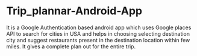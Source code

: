 # Trip_plannar-Android-App
It is a Google Authentication based android app which uses Google places API to search for cities in USA and helps in choosing selecting destination city and suggest restaurants present in the destination location within few miles. It gives a complete plan out for the entire trip.
